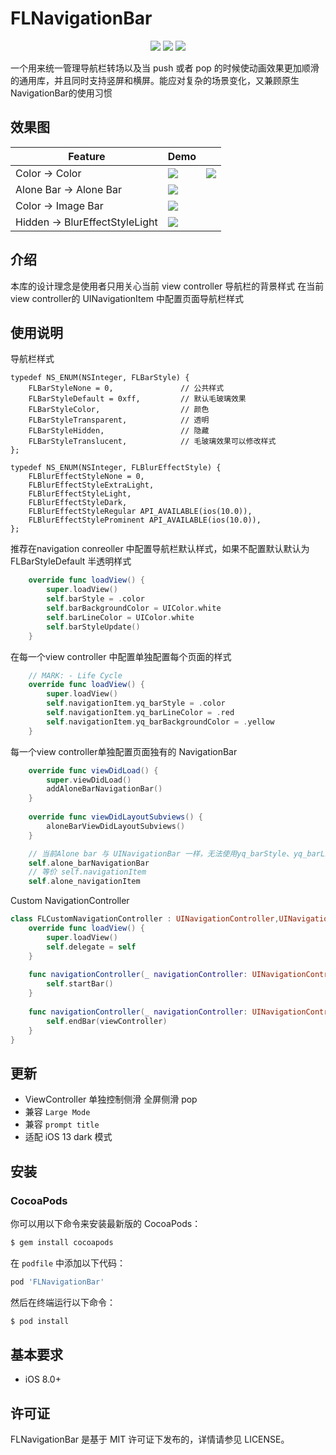 # FLNavigationBar
<p align="center">
<a href="https://github.com/ForterLi/FLNavigationBar"><img src="https://img.shields.io/badge/platform-iOS%208.0%2B-ff69b5152950834.svg"></a>
<a href="https://github.com/ForterLi/FLNavigationBar"><img src="https://img.shields.io/cocoapods/v/FLNavigationBar.svg"></a>
<a href="https://github.com/ForterLi/FLNavigationBar/blob/master/LICENSE"><img src="https://img.shields.io/badge/license-MIT-green.svg?style=flat"></a>
</p>
一个用来统一管理导航栏转场以及当 push 或者 pop 的时候使动画效果更加顺滑的通用库，并且同时支持竖屏和横屏。能应对复杂的场景变化，又兼顾原生NavigationBar的使用习惯

## 效果图
| Feature |Demo||
|---|---|---|
|Color -> Color|![](https://github.com/ForterLi/ProjectResource/blob/master/FLNavigationBar/Screenshots/0000001.gif)|![](http://imgqn.koudaitong.com/upload_files/2015/05/19/143203733929082129.jpg)|
|Alone Bar -> Alone Bar|![](https://github.com/ForterLi/ProjectResource/blob/master/FLNavigationBar/Screenshots/0000002.gif)||
|Color -> Image Bar|![](https://github.com/ForterLi/ProjectResource/blob/master/FLNavigationBar/Screenshots/0000003.gif)||
|Hidden -> BlurEffectStyleLight|![](https://github.com/ForterLi/ProjectResource/blob/master/FLNavigationBar/Screenshots/0000004.gif)||


## 介绍

本库的设计理念是使用者只用关心当前 view controller 导航栏的背景样式
在当前 view controller的 UINavigationItem 中配置页面导航栏样式

## 使用说明
导航栏样式
```objc
typedef NS_ENUM(NSInteger, FLBarStyle) {
    FLBarStyleNone = 0,               // 公共样式
    FLBarStyleDefault = 0xff,         // 默认毛玻璃效果
    FLBarStyleColor,                  // 颜色
    FLBarStyleTransparent,            // 透明
    FLBarStyleHidden,                 // 隐藏
    FLBarStyleTranslucent,            // 毛玻璃效果可以修改样式
};

typedef NS_ENUM(NSInteger, FLBlurEffectStyle) {
    FLBlurEffectStyleNone = 0,
    FLBlurEffectStyleExtraLight,
    FLBlurEffectStyleLight,
    FLBlurEffectStyleDark,
    FLBlurEffectStyleRegular API_AVAILABLE(ios(10.0)),
    FLBlurEffectStyleProminent API_AVAILABLE(ios(10.0)),
};
```

推荐在navigation conreoller 中配置导航栏默认样式，如果不配置默认默认为 FLBarStyleDefault 半透明样式
``` swift
    override func loadView() {
        super.loadView()
        self.barStyle = .color
        self.barBackgroundColor = UIColor.white
        self.barLineColor = UIColor.white
        self.barStyleUpdate()
    }
```
在每一个view controller 中配置单独配置每个页面的样式
```swift
    // MARK: - Life Cycle
    override func loadView() {
        super.loadView()
        self.navigationItem.yq_barStyle = .color
        self.navigationItem.yq_barLineColor = .red
        self.navigationItem.yq_barBackgroundColor = .yellow
    }
```

每一个view controller单独配置页面独有的 NavigationBar
```swift 
    override func viewDidLoad() {
        super.viewDidLoad()
        addAloneBarNavigationBar()
    }
    
    override func viewDidLayoutSubviews() {
        aloneBarViewDidLayoutSubviews()
    }
```
```swift
    // 当前Alone bar 与 UINavigationBar 一样，无法使用yq_barStyle、yq_barLineColor、yq_barBackgroundColor等扩展属性
    self.alone_barNavigationBar
    // 等价 self.navigationItem
    self.alone_navigationItem
```
Custom NavigationController 
```swift
class FLCustomNavigationController : UINavigationController,UINavigationControllerDelegate {
    override func loadView() {
        super.loadView()
        self.delegate = self
    }
    
    func navigationController(_ navigationController: UINavigationController, willShow viewController: UIViewController, animated: Bool) {
        self.startBar()
    }
    
    func navigationController(_ navigationController: UINavigationController, didShow viewController: UIViewController, animated: Bool) {
        self.endBar(viewController)
    }
}
```
## 更新
* ViewController 单独控制侧滑 全屏侧滑 pop
* 兼容 `Large Mode` 
* 兼容 `prompt title`
* 适配 iOS 13  dark 模式

## 安装

### CocoaPods

你可以用以下命令来安装最新版的 CocoaPods：

```bash
$ gem install cocoapods
```

在 `podfile` 中添加以下代码：

```ruby
pod 'FLNavigationBar'
```

然后在终端运行以下命令：

```bash
$ pod install
```
## 基本要求

- iOS 8.0+

## 许可证

FLNavigationBar 是基于 MIT 许可证下发布的，详情请参见 LICENSE。
